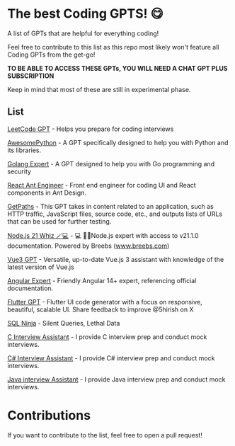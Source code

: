 
# The best Coding GPTS! 😋

A list of GPTs that are helpful for everything coding!

Feel free to contribute to this list as this repo most likely won't feature all Coding GPTs from the get-go!

**TO BE ABLE TO ACCESS THESE GPTs, YOU WILL NEED A CHAT GPT PLUS SUBSCRIPTION**

Keep in mind that most of these are still in experimental phase. 

## List

[LeetCode GPT](https://chat.openai.com/g/g-fnGvs3mDx-leetcode-gpt) - Helps you prepare for coding interviews

[AwesomePython](https://gptstore.ai/gpts/BTdM3KKa1B-awesome-python) - A GPT specifically designed to help you with Python and its libraries.

[Golang Expert](https://chat.openai.com/g/g-Bnv7bM8ba-golang-expert) - A GPT designed to help you with Go programming and security

[React Ant Engineer](https://gptstore.ai/gpts/NL3FBhd6E-react-ant-engineer) - Front end engineer for coding UI and React components in Ant Design.

[GetPaths](https://chat.openai.com/g/g-fnGvs3mDx-leetcode-gpt) - This GPT takes in content related to an application, such as HTTP traffic, JavaScript files, source code, etc., and outputs lists of URLs that can be used for further testing.

[Node.js 21 Whiz 🪄💻](https://chat.openai.com/g/g-WMrANBKyx-node-js-21-whiz) - 💻
👨‍💻Node.js expert with access to v21.1.0 documentation. Powered by Breebs (www.breebs.com)

[Vue3 GPT](https://gptstore.ai/gpts/42ewgNrseQ-vue3-gpt-latest) - Versatile, up-to-date Vue.js 3 assistant with knowledge of the latest version of Vue.js

[Angular Expert](https://chat.openai.com/g/g-Cz3AcIBpf-angular-expert) - Friendly Angular 14+ expert, referencing official documentation.

[Flutter GPT](https://chat.openai.com/g/g-pIuczqQoq-flutter-gpt) - Flutter UI code generator with a focus on responsive, beautiful, scalable UI. Share feedback to improve @5hirish on X

[SQL Ninja](https://chat.openai.com/g/g-FgZWbduwR-sql-ninja) - Silent Queries, Lethal Data

[C Interview Assistant](https://chat.openai.com/g/g-KWE08yo7S-c-interview-assistant) - I provide C interview prep and conduct mock interviews.

[C# Interview Assistant](https://chat.openai.com/g/g-r6rdCl5PD-c-interview-assistant) - I provide C# interview prep and conduct mock interviews.

[Java interview Assistant](https://chat.openai.com/g/g-W4d6DjJ8c-java-interview-assistant) - I provide Java interview prep and conduct mock interviews.

# Contributions

If you want to contribute to the list, feel free to open a pull request!





